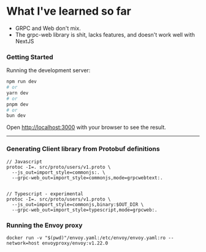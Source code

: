 # What I've learned so far

- GRPC and Web don't mix.
- The grpc-web library is shit, lacks features, and doesn't work well with NextJS

### Getting Started

Running the development server:

```bash
npm run dev
# or
yarn dev
# or
pnpm dev
# or
bun dev
```

Open [http://localhost:3000](http://localhost:3000) with your browser to see the result.

--- 

### Generating Client library from Protobuf definitions

```
// Javascript
protoc -I=. src/proto/users/v1.proto \
  --js_out=import_style=commonjs:. \
  --grpc-web_out=import_style=commonjs,mode=grpcwebtext:.


// Typescript - experimental
protoc -I=. src/proto/users/v1.proto \
  --js_out=import_style=commonjs,binary:$OUT_DIR \
  --grpc-web_out=import_style=typescript,mode=grpcweb:.
```


### Running the Envoy proxy
```
docker run -v "$(pwd)"/envoy.yaml:/etc/envoy/envoy.yaml:ro --network=host envoyproxy/envoy:v1.22.0
```